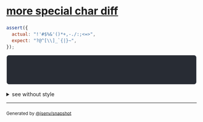 # [more special char diff](../../string.test.js#L71)

```js
assert({
  actual: "!'#$%&'()*+,-./:;<=>",
  expect: "?@^[\\]_`{|}~",
});
```

![img](throw.svg)

<details>
  <summary>see without style</summary>

```console
AssertionError: actual and expect are different

actual: "!'#$%&'()*+,-./:;<=>"
expect: "?@^[\\]_`{|}~"
```

</details>

---

<sub>
  Generated by <a href="https://github.com/jsenv/core/tree/main/packages/independent/snapshot">@jsenv/snapshot</a>
</sub>